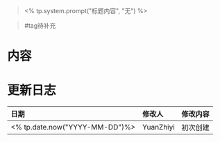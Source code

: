 > <% tp.system.prompt("标题内容", "无") %>

> #tag待补充 

# 内容


# 更新日志
| 日期     | 修改人     | 修改内容     |
|:-----|:-----|:-----|
| <% tp.date.now("YYYY-MM-DD")%>     | YuanZhiyi     | 初次创建     |
